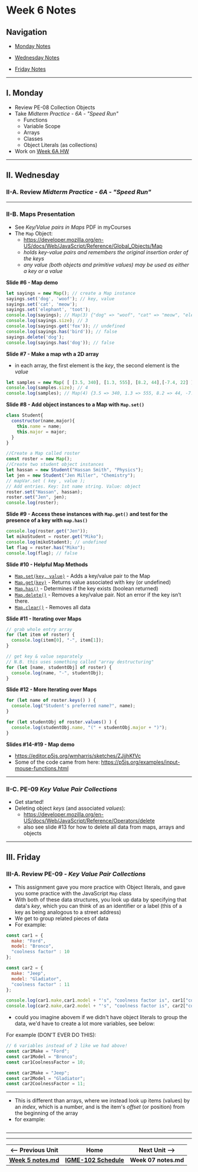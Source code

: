 # Week 6 Notes

## Navigation

- [Monday Notes](#monday)

- [Wednesday Notes](#wednesday)

- [Friday Notes](#friday)


<hr>

<a id="monday" />

## I. Monday

- Review PE-08 Collection Objects
- Take *Midterm Practice - 6A - "Speed Run"*
  - Functions
  - Variable Scope
  - Arrays
  - Classes
  - Object Literals (as collections)
- Work on [Week 6A HW](https://github.com/tonethar/IGME-102-Fall-2022/blob/main/docs/6A-HW.md)

<hr>

<a id="wednesday" />

## II. Wednesday

### II-A. Review *Midterm Practice - 6A - "Speed Run"*

<hr>

### II-B. Maps Presentation
- See *Key/Value pairs in Maps* PDF in myCourses
- The `Map` Object:
  - https://developer.mozilla.org/en-US/docs/Web/JavaScript/Reference/Global_Objects/Map
  - *holds key-value pairs and remembers the original insertion order of the keys*
  - *any value (both objects and primitive values) may be used as either a key or a value*
 
**Slide #6 - Map demo**

```js
let sayings = new Map(); // create a Map instance
sayings.set('dog', 'woof'); // key, value 
sayings.set('cat', 'meow'); 
sayings.set('elephant', 'toot');
console.log(sayings); // Map(3) {"dog" => "woof", "cat" => "meow", "elephant" => "toot"}
console.log(sayings.size); // 3 
console.log(sayings.get('fox')); // undefined 
console.log(sayings.has('bird')); // false 
sayings.delete('dog');
console.log(sayings.has('dog')); // false
```


**Slide #7 - Make a map wth a 2D array**
- in each array, the first element is the *key*, the second element is the *value*

```js
let samples = new Map( [ [3.5, 340], [1.3, 555], [8.2, 44],[-7.4, 22] ] ); 
console.log(samples.size); // 4
console.log(samples); // Map(4) {3.5 => 340, 1.3 => 555, 8.2 => 44, -7.4 => 22}
```

**Slide #8 - Add object instances to a Map with `Map.set()`**

```js
class Student{
  constructor(name,major){
    this.name = name;
    this.major = major;
  }
}

//Create a Map called roster
const roster = new Map();
//Create two student object instances
let hassan = new Student("Hassan Smith", "Physics");
let jen = new Student("Jen Miller", "Chemistry");
// mapVar.set ( key , value );
// Add entries. Key: 1st name string. Value: object
roster.set("Hassan", hassan); 
roster.set("Jen", jen);
console.log(roster);
```

**Slide #9 - Access these instances with `Map.get()` and test for the presence of a key with `map.has()`**

```js
console.log(roster.get("Jen"));
let mikoStudent = roster.get("Miko");
console.log(mikoStudent); // undefined
let flag = roster.has("Miko");
console.log(flag); // false
```

**Slide #10 - Helpful Map Methods**
- [`Map.set(key, value)`](https://developer.mozilla.org/en-US/docs/Web/JavaScript/Reference/Global_Objects/Map/set) - Adds a key/value pair to the Map
- [`Map.get(key)`](https://developer.mozilla.org/en-US/docs/Web/JavaScript/Reference/Global_Objects/Map/get) - Returns value associated with key (or undefined)
- [`Map.has()`](https://developer.mozilla.org/en-US/docs/Web/JavaScript/Reference/Global_Objects/Map/has) - Determines if the key exists (boolean returned)
- [`Map.delete()`](https://developer.mozilla.org/en-US/docs/Web/JavaScript/Reference/Global_Objects/Map/delete) - Removes a key/value pair. Not an error if the key isn’t there.
- [`Map.clear()`](https://developer.mozilla.org/en-US/docs/Web/JavaScript/Reference/Global_Objects/Map/clear) - Removes all data


**Slide #11 - Iterating over Maps**

```js
// grab whole entry array 
for (let item of roster) { 
  console.log(item[0], "-", item[1]);
}

// get key & value separately
// N.B. this uses something called "array destructuring"
for (let [name, studentObj] of roster) { 
  console.log(name, "-", studentObj);
}
```

**Slide #12 - More Iterating over Maps**
```js
for (let name of roster.keys() ) { 
  console.log("Student's preferred name?", name);
}

for (let studentObj of roster.values() ) { 
  console.log(studentObj.name, "(" + studentObj.major + ")");
}
```

**Slides #14-#19 - Map demo**
- https://editor.p5js.org/wmharris/sketches/ZJjjhKfVc
- Some of the code came from here: https://p5js.org/examples/input-mouse-functions.html

<hr>

### II-C. PE-09 *Key Value Pair Collections*
- Get started!
- Deleting object *keys* (and associated *values*):
  - https://developer.mozilla.org/en-US/docs/Web/JavaScript/Reference/Operators/delete
  - also see slide #13 for how to delete all data from maps, arrays and objects


<hr>

<a id="friday" />

## III. Friday

### III-A. Review PE-09 - *Key Value Pair Collections*
- This assignment gave you more practice with Object literals, and gave you some practice with the JavaScript `Map` class
- With both of these data structures, you look up data by specifying that data's *key*, which you can think of as an identifier or a label (this of a key as being analogous to a street address)
- We get to group related pieces of data
- For example:

```js
const car1 = {
  make: "Ford",
  model: "Bronco",
  "coolness factor" : 10
};

const car2 = {
  make: "Jeep",
  model: "Gladiator",
  "coolness factor" : 11
};

console.log(car1.make,car1.model + "'s", "coolness factor is", car1["coolness factor"]); // Ford Bronco's coolness factor is 10
console.log(car2.make,car2.model + "'s", "coolness factor is", car2["coolness factor"]); // Jeep Gladiator's coolness factor is 11
```
- could you imagine abovem if we didn't have object literals to group the data, we'd have to create a lot more variables, see below:

 For example (DON'T EVER DO THIS):

```js
// 6 variables instead of 2 like we had above!
const car1Make = "Ford";
const car1Model = "Bronco";
const car1CoolnessFactor = 10;

const car2Make = "Jeep";
const car2Model = "Gladiator";
const car2CoolnessFactor = 11;
```

<hr>

- This is different than arrays, where we instead look up items (values) by an *index*, which is a number, and is the item's *offset* (or position) from the beginning of the array
- for example:

```js

```

<hr><hr>

| <-- Previous Unit | Home | Next Unit -->
| --- | --- | --- 
| [**Week 5 notes.md**](05.md)     |  [**IGME-102 Schedule**](../schedule.md) | **Week 07 notes.md**
